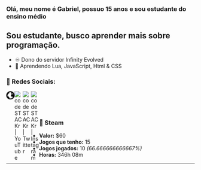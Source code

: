 ### Olá, meu nome é Gabriel, possuo 15 anos e sou estudante do ensino médio

## Sou estudante, busco aprender mais sobre programação.
- ♾ Dono do servidor Infinity Evolved
- 🌱 Aprendendo Lua, JavaScript, Html & CSS

### 📸 Redes Sociais:

[<img align="left" alt="codeSTACKr.com" width="22px" src="https://raw.githubusercontent.com/iconic/open-iconic/master/svg/globe.svg" />][website]
[<img align="left" alt="codeSTACKr | YouTube" width="22px" src="https://cdn.jsdelivr.net/npm/simple-icons@v3/icons/youtube.svg" />][youtube]
[<img align="left" alt="codeSTACKr | Twitter" width="22px" src="https://cdn.jsdelivr.net/npm/simple-icons@v3/icons/twitter.svg" />][twitter]
[<img align="left" alt="codeSTACKr | Instagram" width="22px" src="https://cdn.jsdelivr.net/npm/simple-icons@v3/icons/instagram.svg" />][instagram]

<br />
<br />
<br />

### 🌌 Steam

* **Valor:** $60
* **Jogos que tenho:** 15
* **Jogos jogados:** 10 *(66.666666666667%)*
* **Horas:** 346h 08m
---

[website]: https://infinityevolved.online
[course]: http://vsCodeHero.com
[twitter]: https://twitter.com/moreiraffx
[youtube]: https://www.youtube.com/channel/UCOZgdRzEiTvJLKsSRIakoWg
[instagram]: https://instagram.com/gabrielm07._
[linkedin]: https://linkedin.com/in/codeSTACKr
[webdevplaylist]: https://www.youtube.com/playlist?list=PLkwxH9e_vrAJ0WbEsFA9W3I1W-g_BTsbt
[jsplaylist]: https://www.youtube.com/playlist?list=PLkwxH9e_vrALRJKu7wfXby3MKeflhTu6B
[cssplaylist]: https://www.youtube.com/playlist?list=PLkwxH9e_vrALSdvZuEh6gqQdmDoDIoqz4
[reactplaylist]: https://www.youtube.com/playlist?list=PLkwxH9e_vrAK4TdffpxKY3QGyHCpxFcQ0
